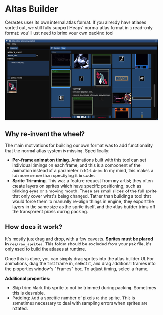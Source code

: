 # Altas Builder
Cerastes uses its own internal atlas format. If you already have atlases sorted out, we still fully support Heaps' normal atlas format in a read-only format; you'll just need to bring your own packing tool.

![Overview](images/atlas_overview.png)

## Why re-invent the wheel?
The main motivations for building our own format was to add functionality that the normal atlas system is missing. Specifically:
* **Per-frame animation timing**. Animations built with this tool can set individual timings on each frame, and this is a component of the animation instead of a parameter in `h2d.Anim`. In my mind, this makes a lot more sense than specifying it in code.
* **Sprite Trimming**. This was a feature request from my artist; they often create layers on sprites which have specific positioning; such as blinking eyes or a moving mouth. These are small slices of the full sprite that only cover what's being changed. Tather than building a tool that would force them to manually re-align things in engine, they export the layers in the same size as the sprite itself, and the atlas builder trims off the transparent pixels during packing.

## How does it work?
It's mostly just drag and drop, with a few caveats. **Sprites must be placed in `res/raw_sprites`.** This folder should be excluded from your pak file, it's only used to build the atlases at runtime.

Once this is done, you can simply drag sprites into the atlas builder UI. For animations, drag the first frame in, select it, and drag additional frames into the properties window's "Frames" box. To adjust timing, select a frame.

**Additional properties:**
* Skip trim: Mark this sprite to not be trimmed during packing. Sometimes this is desirable.
* Padding: Add a specific number of pixels to the sprite. This is sometimes necessary to deal with sampling errors when sprites are rotated.